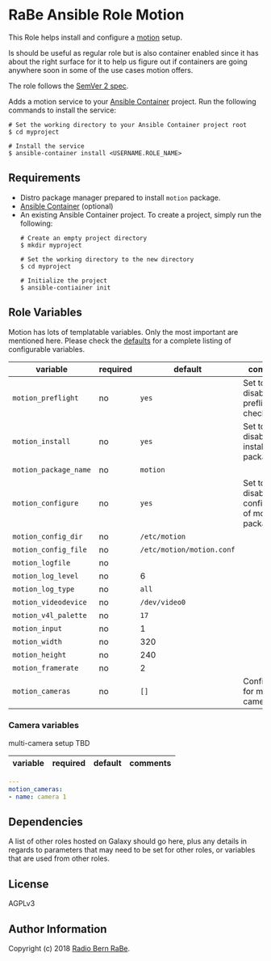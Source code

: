 # RaBe Ansible Role Motion

This Role helps install and configure a [motion](http://motion-project.github.io) setup.

Is should be useful as regular role but is also container enabled since it has
about the right surface for it to help us figure out if containers are going
anywhere soon in some of the use cases motion offers.

The role follows the [SemVer 2 spec](https://semver.org/spec/v2.0.0.html).

Adds a motion service to your [Ansible Container](https://github.com/ansible/ansible-container) project. Run the following commands
to install the service:

```
# Set the working directory to your Ansible Container project root
$ cd myproject

# Install the service
$ ansible-container install <USERNAME.ROLE_NAME>
```

## Requirements

- Distro package manager prepared to install `motion` package.
- [Ansible Container](https://github.com/ansible/ansible-container) (optional)
- An existing Ansible Container project. To create a project, simply run the following:
    ```
    # Create an empty project directory
    $ mkdir myproject

    # Set the working directory to the new directory
    $ cd myproject

    # Initialize the project
    $ ansible-contiainer init
    ```

## Role Variables

Motion has lots of templatable variables. Only the most important are mentioned
here. Please check the [defaults](defaults/main.yml) for a complete listing of
configurable variables.

| variable | required | default | comments |
| -------- | -------- | ------- | -------- |
| `motion_preflight` | no | `yes` | Set to no to disable preflight checking |
| `motion_install` | no | `yes` | Set to `no` to disable installation of package |
| `motion_package_name` | no | `motion` | |
| `motion_configure` | no | `yes` | Set to `no` to disable configuration of motion package |
| `motion_config_dir` | no | `/etc/motion` |
| `motion_config_file` | no | `/etc/motion/motion.conf` |
| `motion_logfile` | no | |
| `motion_log_level` | no | 6 |
| `motion_log_type` | no | `all` |
| `motion_videodevice` | no | `/dev/video0` |
| `motion_v4l_palette` | no | `17` |
| `motion_input` | no | 1 |
| `motion_width` | no | 320 |
| `motion_height` | no | 240 |
| `motion_framerate` | no | 2 |
| `motion_cameras` | no | `[]` | Configuration for multiple cameras.

### Camera variables

multi-camera setup TBD

| variable | required | default | comments |
| -------- | -------- | ------- | -------- |

```yaml
---
motion_cameras:
- name: camera 1
```

## Dependencies

A list of other roles hosted on Galaxy should go here, plus any details in regards to parameters that may need to be set for other roles, or variables that are used from other roles.

## License

AGPLv3

## Author Information

Copyright (c) 2018 [Radio Bern RaBe](http://www.rabe.ch).
